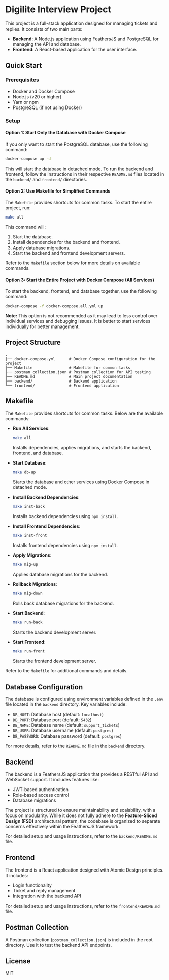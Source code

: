 # Digilite Interview Project

This project is a full-stack application designed for managing tickets and replies. It consists of two main parts:

- **Backend**: A Node.js application using FeathersJS and PostgreSQL for managing the API and database.
- **Frontend**: A React-based application for the user interface.

## Quick Start

### Prerequisites

- Docker and Docker Compose
- Node.js (v20 or higher)
- Yarn or npm
- PostgreSQL (if not using Docker)

### Setup

#### Option 1: Start Only the Database with Docker Compose

If you only want to start the PostgreSQL database, use the following command:

```bash
docker-compose up -d
```

This will start the database in detached mode. To run the backend and frontend, follow the instructions in their respective `README.md` files located in the `backend/` and `frontend/` directories.

#### Option 2: Use Makefile for Simplified Commands

The `Makefile` provides shortcuts for common tasks. To start the entire project, run:

```bash
make all
```

This command will:
1. Start the database.
2. Install dependencies for the backend and frontend.
3. Apply database migrations.
4. Start the backend and frontend development servers.

Refer to the `Makefile` section below for more details on available commands.

#### Option 3: Start the Entire Project with Docker Compose (All Services)

To start the backend, frontend, and database together, use the following command:

```bash
docker-compose -f docker-compose.all.yml up
```

**Note:** This option is not recommended as it may lead to less control over individual services and debugging issues. It is better to start services individually for better management.

## Project Structure

```
.
├── docker-compose.yml      # Docker Compose configuration for the project
├── Makefile                # Makefile for common tasks
├── postman_collection.json # Postman collection for API testing
├── README.md               # Main project documentation
├── backend/                # Backend application
└── frontend/               # Frontend application
```

## Makefile

The `Makefile` provides shortcuts for common tasks. Below are the available commands:

- **Run All Services**:
  ```bash
  make all
  ```
  Installs dependencies, applies migrations, and starts the backend, frontend, and database.

- **Start Database**:
  ```bash
  make db-up
  ```
  Starts the database and other services using Docker Compose in detached mode.

- **Install Backend Dependencies**:
  ```bash
  make inst-back
  ```
  Installs backend dependencies using `npm install`.

- **Install Frontend Dependencies**:
  ```bash
  make inst-front
  ```
  Installs frontend dependencies using `npm install`.

- **Apply Migrations**:
  ```bash
  make mig-up
  ```
  Applies database migrations for the backend.

- **Rollback Migrations**:
  ```bash
  make mig-down
  ```
  Rolls back database migrations for the backend.

- **Start Backend**:
  ```bash
  make run-back
  ```
  Starts the backend development server.

- **Start Frontend**:
  ```bash
  make run-front
  ```
  Starts the frontend development server.

Refer to the `Makefile` for additional commands and details.

## Database Configuration

The database is configured using environment variables defined in the `.env` file located in the `backend` directory. Key variables include:

- `DB_HOST`: Database host (default: `localhost`)
- `DB_PORT`: Database port (default: `5432`)
- `DB_NAME`: Database name (default: `support_tickets`)
- `DB_USER`: Database username (default: `postgres`)
- `DB_PASSWORD`: Database password (default: `postgres`)

For more details, refer to the `README.md` file in the `backend` directory.

## Backend

The backend is a FeathersJS application that provides a RESTful API and WebSocket support. It includes features like:

- JWT-based authentication
- Role-based access control
- Database migrations

The project is structured to ensure maintainability and scalability, with a focus on modularity. While it does not fully adhere to the **Feature-Sliced Design (FSD)** architectural pattern, the codebase is organized to separate concerns effectively within the FeathersJS framework.

For detailed setup and usage instructions, refer to the `backend/README.md` file.

## Frontend

The frontend is a React application designed with Atomic Design principles. It includes:

- Login functionality
- Ticket and reply management
- Integration with the backend API

For detailed setup and usage instructions, refer to the `frontend/README.md` file.

## Postman Collection

A Postman collection (`postman_collection.json`) is included in the root directory. Use it to test the backend API endpoints.

## License

MIT

